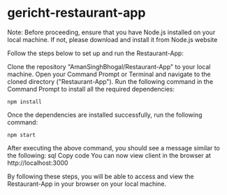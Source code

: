 # gericht-restaurant-app

Note: Before proceeding, ensure that you have Node.js installed on your local machine. If not, please download and install it from Node.js website

Follow the steps below to set up and run the Restaurant-App:

Clone the repository "AmanSinghBhogal/Restaurant-App" to your local machine.
Open your Command Prompt or Terminal and navigate to the cloned directory ("Restaurant-App").
Run the following command in the Command Prompt to install all the required dependencies:
```
npm install
```
Once the dependencies are installed successfully, run the following command:
```
npm start
```
After executing the above command, you should see a message similar to the following:
sql
Copy code
You can now view client in the browser at http://localhost:3000

By following these steps, you will be able to access and view the Restaurant-App in your browser on your local machine.
